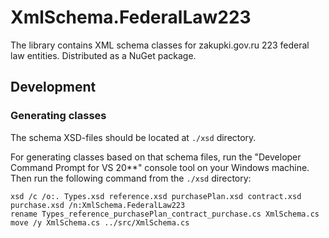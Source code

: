 # XmlSchema.FederalLaw223

The library contains XML schema classes for zakupki.gov.ru 223 federal law entities. Distributed as a NuGet package.

## Development

### Generating classes

The schema XSD-files should be located at `./xsd` directory.

For generating classes based on that schema files, run the "Developer Command Prompt for VS 20**" console tool on your Windows machine.
Then run the following command from the `./xsd` directory:

```console
xsd /c /o:. Types.xsd reference.xsd purchasePlan.xsd contract.xsd purchase.xsd /n:XmlSchema.FederalLaw223
rename Types_reference_purchasePlan_contract_purchase.cs XmlSchema.cs
move /y XmlSchema.cs ../src/XmlSchema.cs
```
